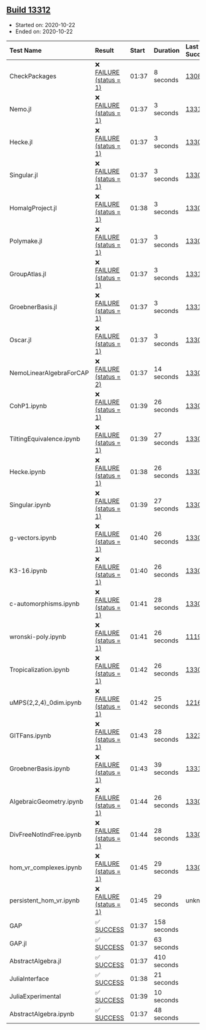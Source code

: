 ## [Build 13312](https://oscarci.mathematik.uni-kl.de/job/oscar/13312/)

* Started on: 2020-10-22
* Ended on: 2020-10-22

| Test Name    | Result | Start | Duration | Last Success | First Failure |
|:-------------|:-------|:------|:---------|:-------------|:--------------|
| CheckPackages | ❌ [FAILURE (status = 1)](https://oscarci.mathematik.uni-kl.de/job/oscar/13312/artifact/logs/build-13312/CheckPackages.log) | 01:37 | 8 seconds | [13085](https://oscarci.mathematik.uni-kl.de/job/oscar/13085/) | [13086](https://oscarci.mathematik.uni-kl.de/job/oscar/13086/) |
| Nemo.jl | ❌ [FAILURE (status = 1)](https://oscarci.mathematik.uni-kl.de/job/oscar/13312/artifact/logs/build-13312/Nemo.jl.log) | 01:37 | 3 seconds | [13311](https://oscarci.mathematik.uni-kl.de/job/oscar/13311/) | [13312](https://oscarci.mathematik.uni-kl.de/job/oscar/13312/) |
| Hecke.jl | ❌ [FAILURE (status = 1)](https://oscarci.mathematik.uni-kl.de/job/oscar/13312/artifact/logs/build-13312/Hecke.jl.log) | 01:37 | 3 seconds | [13309](https://oscarci.mathematik.uni-kl.de/job/oscar/13309/) | [13310](https://oscarci.mathematik.uni-kl.de/job/oscar/13310/) |
| Singular.jl | ❌ [FAILURE (status = 1)](https://oscarci.mathematik.uni-kl.de/job/oscar/13312/artifact/logs/build-13312/Singular.jl.log) | 01:37 | 3 seconds | [13309](https://oscarci.mathematik.uni-kl.de/job/oscar/13309/) | [13310](https://oscarci.mathematik.uni-kl.de/job/oscar/13310/) |
| HomalgProject.jl | ❌ [FAILURE (status = 1)](https://oscarci.mathematik.uni-kl.de/job/oscar/13312/artifact/logs/build-13312/HomalgProject.jl.log) | 01:38 | 3 seconds | [13309](https://oscarci.mathematik.uni-kl.de/job/oscar/13309/) | [13310](https://oscarci.mathematik.uni-kl.de/job/oscar/13310/) |
| Polymake.jl | ❌ [FAILURE (status = 1)](https://oscarci.mathematik.uni-kl.de/job/oscar/13312/artifact/logs/build-13312/Polymake.jl.log) | 01:37 | 3 seconds | [13309](https://oscarci.mathematik.uni-kl.de/job/oscar/13309/) | [13310](https://oscarci.mathematik.uni-kl.de/job/oscar/13310/) |
| GroupAtlas.jl | ❌ [FAILURE (status = 1)](https://oscarci.mathematik.uni-kl.de/job/oscar/13312/artifact/logs/build-13312/GroupAtlas.jl.log) | 01:37 | 3 seconds | [13311](https://oscarci.mathematik.uni-kl.de/job/oscar/13311/) | [13312](https://oscarci.mathematik.uni-kl.de/job/oscar/13312/) |
| GroebnerBasis.jl | ❌ [FAILURE (status = 1)](https://oscarci.mathematik.uni-kl.de/job/oscar/13312/artifact/logs/build-13312/GroebnerBasis.jl.log) | 01:37 | 3 seconds | [13311](https://oscarci.mathematik.uni-kl.de/job/oscar/13311/) | [13312](https://oscarci.mathematik.uni-kl.de/job/oscar/13312/) |
| Oscar.jl | ❌ [FAILURE (status = 1)](https://oscarci.mathematik.uni-kl.de/job/oscar/13312/artifact/logs/build-13312/Oscar.jl.log) | 01:37 | 3 seconds | [13309](https://oscarci.mathematik.uni-kl.de/job/oscar/13309/) | [13310](https://oscarci.mathematik.uni-kl.de/job/oscar/13310/) |
| NemoLinearAlgebraForCAP | ❌ [FAILURE (status = 2)](https://oscarci.mathematik.uni-kl.de/job/oscar/13312/artifact/logs/build-13312/NemoLinearAlgebraForCAP.log) | 01:37 | 14 seconds | [13309](https://oscarci.mathematik.uni-kl.de/job/oscar/13309/) | [13310](https://oscarci.mathematik.uni-kl.de/job/oscar/13310/) |
| CohP1.ipynb | ❌ [FAILURE (status = 1)](https://oscarci.mathematik.uni-kl.de/job/oscar/13312/artifact/logs/build-13312/CohP1.ipynb.log) | 01:39 | 26 seconds | [13309](https://oscarci.mathematik.uni-kl.de/job/oscar/13309/) | [13310](https://oscarci.mathematik.uni-kl.de/job/oscar/13310/) |
| TiltingEquivalence.ipynb | ❌ [FAILURE (status = 1)](https://oscarci.mathematik.uni-kl.de/job/oscar/13312/artifact/logs/build-13312/TiltingEquivalence.ipynb.log) | 01:39 | 27 seconds | [13301](https://oscarci.mathematik.uni-kl.de/job/oscar/13301/) | [13302](https://oscarci.mathematik.uni-kl.de/job/oscar/13302/) |
| Hecke.ipynb | ❌ [FAILURE (status = 1)](https://oscarci.mathematik.uni-kl.de/job/oscar/13312/artifact/logs/build-13312/Hecke.ipynb.log) | 01:38 | 26 seconds | [13309](https://oscarci.mathematik.uni-kl.de/job/oscar/13309/) | [13310](https://oscarci.mathematik.uni-kl.de/job/oscar/13310/) |
| Singular.ipynb | ❌ [FAILURE (status = 1)](https://oscarci.mathematik.uni-kl.de/job/oscar/13312/artifact/logs/build-13312/Singular.ipynb.log) | 01:39 | 27 seconds | [13309](https://oscarci.mathematik.uni-kl.de/job/oscar/13309/) | [13310](https://oscarci.mathematik.uni-kl.de/job/oscar/13310/) |
| g-vectors.ipynb | ❌ [FAILURE (status = 1)](https://oscarci.mathematik.uni-kl.de/job/oscar/13312/artifact/logs/build-13312/g-vectors.ipynb.log) | 01:40 | 26 seconds | [13309](https://oscarci.mathematik.uni-kl.de/job/oscar/13309/) | [13310](https://oscarci.mathematik.uni-kl.de/job/oscar/13310/) |
| K3-16.ipynb | ❌ [FAILURE (status = 1)](https://oscarci.mathematik.uni-kl.de/job/oscar/13312/artifact/logs/build-13312/K3-16.ipynb.log) | 01:40 | 26 seconds | [13309](https://oscarci.mathematik.uni-kl.de/job/oscar/13309/) | [13310](https://oscarci.mathematik.uni-kl.de/job/oscar/13310/) |
| c-automorphisms.ipynb | ❌ [FAILURE (status = 1)](https://oscarci.mathematik.uni-kl.de/job/oscar/13312/artifact/logs/build-13312/c-automorphisms.ipynb.log) | 01:41 | 28 seconds | [13309](https://oscarci.mathematik.uni-kl.de/job/oscar/13309/) | [13310](https://oscarci.mathematik.uni-kl.de/job/oscar/13310/) |
| wronski-poly.ipynb | ❌ [FAILURE (status = 1)](https://oscarci.mathematik.uni-kl.de/job/oscar/13312/artifact/logs/build-13312/wronski-poly.ipynb.log) | 01:41 | 26 seconds | [11192](https://oscarci.mathematik.uni-kl.de/job/oscar/11192/) | [11193](https://oscarci.mathematik.uni-kl.de/job/oscar/11193/) |
| Tropicalization.ipynb | ❌ [FAILURE (status = 1)](https://oscarci.mathematik.uni-kl.de/job/oscar/13312/artifact/logs/build-13312/Tropicalization.ipynb.log) | 01:42 | 26 seconds | [13309](https://oscarci.mathematik.uni-kl.de/job/oscar/13309/) | [13310](https://oscarci.mathematik.uni-kl.de/job/oscar/13310/) |
| uMPS(2,2,4)_0dim.ipynb | ❌ [FAILURE (status = 1)](https://oscarci.mathematik.uni-kl.de/job/oscar/13312/artifact/logs/build-13312/uMPS-2-2-4-_0dim.ipynb.log) | 01:42 | 25 seconds | [12167](https://oscarci.mathematik.uni-kl.de/job/oscar/12167/) | [12168](https://oscarci.mathematik.uni-kl.de/job/oscar/12168/) |
| GITFans.ipynb | ❌ [FAILURE (status = 1)](https://oscarci.mathematik.uni-kl.de/job/oscar/13312/artifact/logs/build-13312/GITFans.ipynb.log) | 01:43 | 28 seconds | [13234](https://oscarci.mathematik.uni-kl.de/job/oscar/13234/) | [13235](https://oscarci.mathematik.uni-kl.de/job/oscar/13235/) |
| GroebnerBasis.ipynb | ❌ [FAILURE (status = 1)](https://oscarci.mathematik.uni-kl.de/job/oscar/13312/artifact/logs/build-13312/GroebnerBasis.ipynb.log) | 01:43 | 39 seconds | [13310](https://oscarci.mathematik.uni-kl.de/job/oscar/13310/) | [13311](https://oscarci.mathematik.uni-kl.de/job/oscar/13311/) |
| AlgebraicGeometry.ipynb | ❌ [FAILURE (status = 1)](https://oscarci.mathematik.uni-kl.de/job/oscar/13312/artifact/logs/build-13312/AlgebraicGeometry.ipynb.log) | 01:44 | 26 seconds | [13309](https://oscarci.mathematik.uni-kl.de/job/oscar/13309/) | [13310](https://oscarci.mathematik.uni-kl.de/job/oscar/13310/) |
| DivFreeNotIndFree.ipynb | ❌ [FAILURE (status = 1)](https://oscarci.mathematik.uni-kl.de/job/oscar/13312/artifact/logs/build-13312/DivFreeNotIndFree.ipynb.log) | 01:44 | 28 seconds | [13309](https://oscarci.mathematik.uni-kl.de/job/oscar/13309/) | [13310](https://oscarci.mathematik.uni-kl.de/job/oscar/13310/) |
| hom_vr_complexes.ipynb | ❌ [FAILURE (status = 1)](https://oscarci.mathematik.uni-kl.de/job/oscar/13312/artifact/logs/build-13312/hom_vr_complexes.ipynb.log) | 01:45 | 29 seconds | [13309](https://oscarci.mathematik.uni-kl.de/job/oscar/13309/) | [13310](https://oscarci.mathematik.uni-kl.de/job/oscar/13310/) |
| persistent_hom_vr.ipynb | ❌ [FAILURE (status = 1)](https://oscarci.mathematik.uni-kl.de/job/oscar/13312/artifact/logs/build-13312/persistent_hom_vr.ipynb.log) | 01:45 | 29 seconds | unknown | unknown |
| GAP | ✅ [SUCCESS](https://oscarci.mathematik.uni-kl.de/job/oscar/13312/artifact/logs/build-13312/GAP.log) | 01:37 | 158 seconds |  |  |
| GAP.jl | ✅ [SUCCESS](https://oscarci.mathematik.uni-kl.de/job/oscar/13312/artifact/logs/build-13312/GAP.jl.log) | 01:37 | 63 seconds |  |  |
| AbstractAlgebra.jl | ✅ [SUCCESS](https://oscarci.mathematik.uni-kl.de/job/oscar/13312/artifact/logs/build-13312/AbstractAlgebra.jl.log) | 01:37 | 410 seconds |  |  |
| JuliaInterface | ✅ [SUCCESS](https://oscarci.mathematik.uni-kl.de/job/oscar/13312/artifact/logs/build-13312/JuliaInterface.log) | 01:38 | 21 seconds |  |  |
| JuliaExperimental | ✅ [SUCCESS](https://oscarci.mathematik.uni-kl.de/job/oscar/13312/artifact/logs/build-13312/JuliaExperimental.log) | 01:39 | 10 seconds |  |  |
| AbstractAlgebra.ipynb | ✅ [SUCCESS](https://oscarci.mathematik.uni-kl.de/job/oscar/13312/artifact/logs/build-13312/AbstractAlgebra.ipynb.log) | 01:37 | 48 seconds |  |  |
